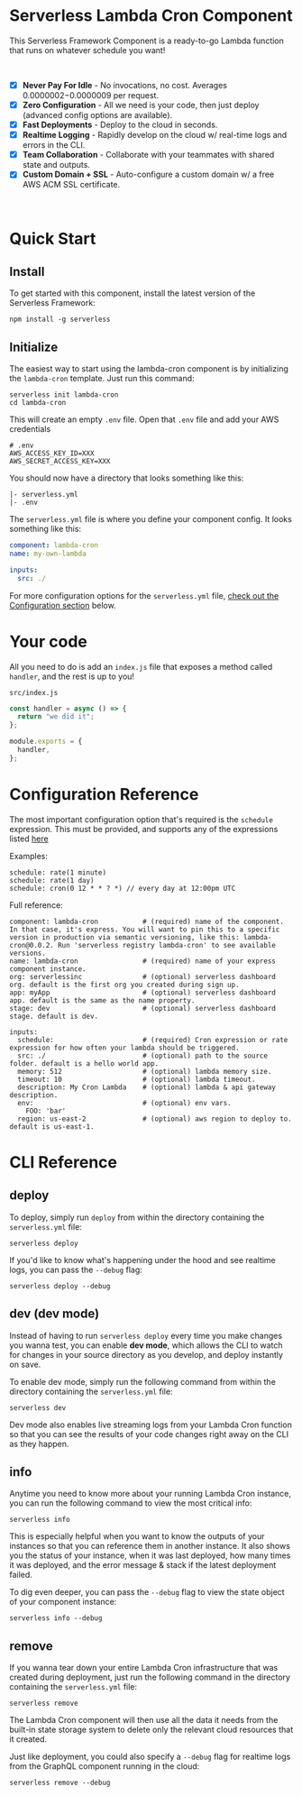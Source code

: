 # Serverless Lambda Cron Component

This Serverless Framework Component is a ready-to-go Lambda function that runs on whatever schedule you want!

<br/>

- [x] **Never Pay For Idle** - No invocations, no cost. Averages $0.0000002-$0.0000009 per request.
- [x] **Zero Configuration** - All we need is your code, then just deploy (advanced config options are available).
- [x] **Fast Deployments** - Deploy to the cloud in seconds.
- [x] **Realtime Logging** - Rapidly develop on the cloud w/ real-time logs and errors in the CLI.
- [x] **Team Collaboration** - Collaborate with your teammates with shared state and outputs.
- [x] **Custom Domain + SSL** - Auto-configure a custom domain w/ a free AWS ACM SSL certificate.

<br/>

# Quick Start

## Install

To get started with this component, install the latest version of the Serverless Framework:

```
npm install -g serverless
```

## Initialize

The easiest way to start using the lambda-cron component is by initializing the `lambda-cron` template. Just run this command:

```
serverless init lambda-cron
cd lambda-cron
```

This will create an empty `.env` file. Open that `.env` file and add your AWS credentials

```
# .env
AWS_ACCESS_KEY_ID=XXX
AWS_SECRET_ACCESS_KEY=XXX
```

You should now have a directory that looks something like this:

```
|- serverless.yml
|- .env
```

The `serverless.yml` file is where you define your component config. It looks something like this:

```yml
component: lambda-cron
name: my-own-lambda

inputs:
  src: ./
```

For more configuration options for the `serverless.yml` file, [check out the Configuration section](#configuration-reference) below.

# Your code

All you need to do is add an `index.js` file that exposes a method called `handler`, and the rest is up to you!

`src/index.js`

```js
const handler = async () => {
  return "we did it";
};

module.exports = {
  handler,
};
```

# Configuration Reference

The most important configuration option that's required is the `schedule` expression. This must be provided, and supports any of the expressions listed [here](https://docs.aws.amazon.com/AmazonCloudWatch/latest/events/ScheduledEvents.html#:~:text=CloudWatch%20Events%20supports%20cron%20expressions%20and%20rate%20expressions.&text=For%20example,%20with%20a%20cron,hour%20or%20once%20every%20day.)

Examples:

```
schedule: rate(1 minute)
schedule: rate(1 day)
schedule: cron(0 12 * * ? *) // every day at 12:00pm UTC
```

Full reference:

```
component: lambda-cron           # (required) name of the component. In that case, it's express. You will want to pin this to a specific version in production via semantic versioning, like this: lambda-cron@0.0.2. Run 'serverless registry lambda-cron' to see available versions.
name: lambda-cron                # (required) name of your express component instance.
org: serverlessinc               # (optional) serverless dashboard org. default is the first org you created during sign up.
app: myApp                       # (optional) serverless dashboard app. default is the same as the name property.
stage: dev                       # (optional) serverless dashboard stage. default is dev.

inputs:
  schedule:                      # (required) Cron expression or rate expression for how often your lambda should be triggered.
  src: ./                        # (optional) path to the source folder. default is a hello world app.
  memory: 512                    # (optional) lambda memory size.
  timeout: 10                    # (optional) lambda timeout.
  description: My Cron Lambda    # (optional) lambda & api gateway description.
  env:                           # (optional) env vars.
    FOO: 'bar'
  region: us-east-2              # (optional) aws region to deploy to. default is us-east-1.
```

# CLI Reference

## deploy

To deploy, simply run `deploy` from within the directory containing the `serverless.yml` file:

```
serverless deploy
```

If you'd like to know what's happening under the hood and see realtime logs, you can pass the `--debug` flag:

```
serverless deploy --debug
```

## dev (dev mode)

Instead of having to run `serverless deploy` every time you make changes you wanna test, you can enable **dev mode**, which allows the CLI to watch for changes in your source directory as you develop, and deploy instantly on save.

To enable dev mode, simply run the following command from within the directory containing the `serverless.yml` file:

```
serverless dev
```

Dev mode also enables live streaming logs from your Lambda Cron function so that you can see the results of your code changes right away on the CLI as they happen.

## info

Anytime you need to know more about your running Lambda Cron instance, you can run the following command to view the most critical info:

```
serverless info
```

This is especially helpful when you want to know the outputs of your instances so that you can reference them in another instance. It also shows you the status of your instance, when it was last deployed, how many times it was deployed, and the error message & stack if the latest deployment failed.

To dig even deeper, you can pass the `--debug` flag to view the state object of your component instance:

```
serverless info --debug
```

## remove

If you wanna tear down your entire Lambda Cron infrastructure that was created during deployment, just run the following command in the directory containing the `serverless.yml` file:

```
serverless remove
```

The Lambda Cron component will then use all the data it needs from the built-in state storage system to delete only the relevant cloud resources that it created.

Just like deployment, you could also specify a `--debug` flag for realtime logs from the GraphQL component running in the cloud:

```
serverless remove --debug
```
